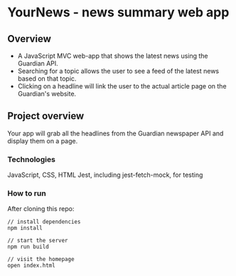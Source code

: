 # YourNews - news summary web app

## Overview

* A JavaScript MVC web-app that shows the latest news using the Guardian API.
* Searching for a topic allows the user to see a feed of the latest news based on that topic.
* Clicking on a headline will link the user to the actual article page on the Guardian's website.

## Project overview

Your app will grab all the headlines from the Guardian newspaper API and display them on a
page. 

### Technologies

JavaScript, CSS, HTML
Jest, including jest-fetch-mock, for testing

### How to run

After cloning this repo:

```
// install dependencies
npm install 

// start the server
npm run build 

// visit the homepage
open index.html
```
